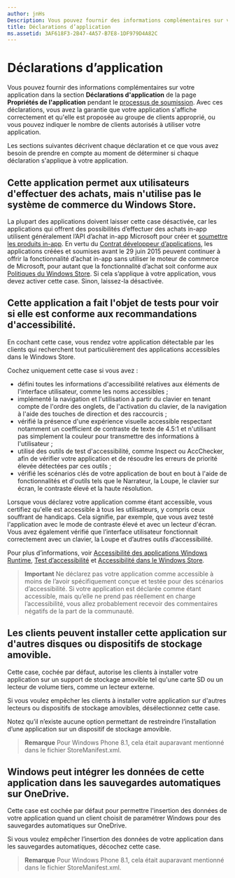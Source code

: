 ```yaml
---
author: jnHs
Description: Vous pouvez fournir des informations complémentaires sur votre application dans la section Déclarations d’application de la page Propriétés de l’application pendant le processus de soumission.
title: Déclarations d’application
ms.assetid: 3AF618F3-2B47-4A57-B7E8-1DF979D4A82C
---
```


# Déclarations d’application

Vous pouvez fournir des informations complémentaires sur votre application dans la section **Déclarations d'application** de la page **Propriétés de l'application** pendant le [processus de soumission](app-submissions.md). Avec ces déclarations, vous avez la garantie que votre application s'affiche correctement et qu'elle est proposée au groupe de clients approprié, ou vous pouvez indiquer le nombre de clients autorisés à utiliser votre application.

Les sections suivantes décrivent chaque déclaration et ce que vous avez besoin de prendre en compte au moment de déterminer si chaque déclaration s'applique à votre application.

## Cette application permet aux utilisateurs d'effectuer des achats, mais n'utilise pas le système de commerce du Windows Store.

La plupart des applications doivent laisser cette case désactivée, car les applications qui offrent des possibilités d’effectuer des achats in-app utilisent généralement l’API d’achat in-app Microsoft pour créer et [soumettre les produits in-app](iap-submissions.md). En vertu du [Contrat développeur d’applications](https://msdn.microsoft.com/library/windows/apps/hh694058), les applications créées et soumises avant le 29 juin 2015 peuvent continuer à offrir la fonctionnalité d’achat in-app sans utiliser le moteur de commerce de Microsoft, pour autant que la fonctionnalité d’achat soit conforme aux [Politiques du Windows Store](https://msdn.microsoft.com/library/windows/apps/dn764944.aspx#pol_10_8). Si cela s’applique à votre application, vous devez activer cette case. Sinon, laissez-la désactivée.

## Cette application a fait l'objet de tests pour voir si elle est conforme aux recommandations d'accessibilité.

En cochant cette case, vous rendez votre application détectable par les clients qui recherchent tout particulièrement des applications accessibles dans le Windows Store.

Cochez uniquement cette case si vous avez :

-   défini toutes les informations d'accessibilité relatives aux éléments de l'interface utilisateur, comme les noms accessibles ;
-   implémenté la navigation et l'utilisation à partir du clavier en tenant compte de l'ordre des onglets, de l'activation du clavier, de la navigation à l'aide des touches de direction et des raccourcis ;
-   vérifié la présence d'une expérience visuelle accessible respectant notamment un coefficient de contraste de texte de 4.5:1 et n'utilisant pas simplement la couleur pour transmettre des informations à l'utilisateur ;
-   utilisé des outils de test d'accessibilité, comme Inspect ou AccChecker, afin de vérifier votre application et de résoudre les erreurs de priorité élevée détectées par ces outils ;
-   vérifié les scénarios clés de votre application de bout en bout à l'aide de fonctionnalités et d'outils tels que le Narrateur, la Loupe, le clavier sur écran, le contraste élevé et la haute résolution.

Lorsque vous déclarez votre application comme étant accessible, vous certifiez qu'elle est accessible à tous les utilisateurs, y compris ceux souffrant de handicaps. Cela signifie, par exemple, que vous avez testé l'application avec le mode de contraste élevé et avec un lecteur d'écran. Vous avez également vérifié que l’interface utilisateur fonctionnait correctement avec un clavier, la Loupe et d’autres outils d’accessibilité.

Pour plus d’informations, voir [Accessibilité des applications Windows Runtime](https://msdn.microsoft.com/library/windows/apps/dn263101), [Test d’accessibilité](https://msdn.microsoft.com/library/windows/apps/mt297664) et [Accessibilité dans le Windows Store](https://msdn.microsoft.com/library/windows/apps/mt297663).

> **Important** Ne déclarez pas votre application comme accessible à moins de l’avoir spécifiquement conçue et testée pour des scénarios d’accessibilité. Si votre application est déclarée comme étant accessible, mais qu’elle ne prend pas réellement en charge l’accessibilité, vous allez probablement recevoir des commentaires négatifs de la part de la communauté.

## Les clients peuvent installer cette application sur d'autres disques ou dispositifs de stockage amovible.

Cette case, cochée par défaut, autorise les clients à installer votre application sur un support de stockage amovible tel qu'une carte SD ou un lecteur de volume tiers, comme un lecteur externe.

Si vous voulez empêcher les clients à installer votre application sur d'autres lecteurs ou dispositifs de stockage amovibles, désélectionnez cette case.

Notez qu’il n’existe aucune option permettant de restreindre l’installation d’une application sur un dispositif de stockage amovible.

> **Remarque** Pour Windows Phone 8.1, cela était auparavant mentionné dans le fichier StoreManifest.xml.

## Windows peut intégrer les données de cette application dans les sauvegardes automatiques sur OneDrive.

Cette case est cochée par défaut pour permettre l'insertion des données de votre application quand un client choisit de paramétrer Windows pour des sauvegardes automatiques sur OneDrive.

Si vous voulez empêcher l’insertion des données de votre application dans les sauvegardes automatiques, décochez cette case.

> **Remarque** Pour Windows Phone 8.1, cela était auparavant mentionné dans le fichier StoreManifest.xml.

 

 

 






<!--HONumber=May16_HO2-->


